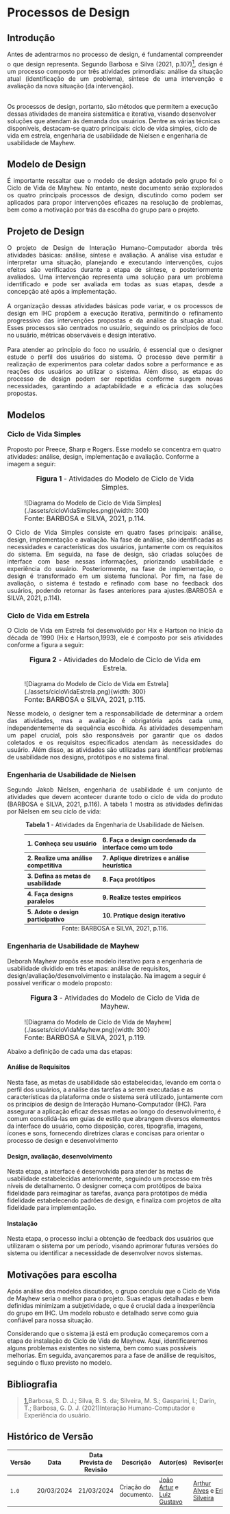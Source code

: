 # Processos de Design

## <a>Introdução</a>

<div style="text-align: justify">Antes de adentrarmos no processo de design, é fundamental compreender o que design representa. Segundo Barbosa e Silva (2021, p.107)<a id="anchor_1" href="#REF1"><sup>1<sup></a>, design é um processo composto por três atividades primordiais: análise da situação atual (identificação de um problema), síntese de uma intervenção e avaliação da nova situação (da intervenção).</div>

<br>Os processos de design, portanto, são métodos que permitem a execução dessas atividades de maneira sistemática e iterativa, visando desenvolver soluções que atendam às demanda dos usuários. Dentre as várias técnicas disponíveis, destacam-se quatro principais: ciclo de vida simples, ciclo de vida em estrela, engenharia de usabilidade de Nielsen e engenharia de usabilidade de Mayhew.
<br>
## <a>Modelo de Design</a>
<div style="text-align: justify">É importante ressaltar que o modelo de design adotado pelo grupo foi o Ciclo de Vida de Mayhew. No entanto, neste documento serão explorados os quatro principais processos de design, discutindo como podem ser aplicados para propor intervenções eficazes na resolução de problemas, bem como a motivação por trás da escolha do grupo para o projeto.</div>

## <a>Projeto de Design</a>

<div style="text-align: justify">O projeto de Design de Interação Humano-Computador aborda três atividades básicas: análise, síntese e avaliação. A análise visa estudar e interpretar uma situação, planejando e executando intervenções, cujos efeitos são verificados durante a etapa de síntese, e posteriormente avaliados. Uma intervenção representa uma solução para um problema identificado e pode ser avaliada em todas as suas etapas, desde a concepção até após a implementação.</div>
<br>
<div style="text-align: justify">A organização dessas atividades básicas pode variar, e os processos de design em IHC propõem a execução iterativa, permitindo o refinamento progressivo das intervenções propostas e da análise da situação atual. Esses processos são centrados no usuário, seguindo os princípios de foco no usuário, métricas observáveis e design interativo.</div>
<br/>
<div style="text-align: justify">Para atender ao princípio do foco no usuário, é essencial que o designer estude o perfil dos usuários do sistema. O processo deve permitir a realização de experimentos para coletar dados sobre a performance e as reações dos usuários ao utilizar o sistema. Além disso, as etapas do processo de design podem ser repetidas conforme surgem novas necessidades, garantindo a adaptabilidade e a eficácia das soluções propostas.</div>

## <a>Modelos</a>

### <a>Ciclo de Vida Simples</a>

Proposto por Preece, Sharp e Rogers. Esse modelo se concentra em quatro atividades: análise, design, implementação e avaliação. Conforme a imagem a seguir:

<figure markdown>
<font size="3"><p style="text-align: center"><b>Figura 1</b> - Atividades do Modelo de Ciclo de Vida Simples.</p></font>
![Diagrama do Modelo de Ciclo de Vida Simples](./assets/cicloVidaSimples.png){width: 300}
<figcaption><font size="3">Fonte: BARBOSA e SILVA, 2021, p.114.</font></figcaption>
</figure>

<div style="text-align: justify">O Ciclo de Vida Simples  consiste em quatro fases principais: análise, design, implementação e avaliação. Na fase de análise, são identificadas as necessidades e características dos usuários, juntamente com os requisitos do sistema. Em seguida, na fase de design, são criadas soluções de interface com base nessas informações, priorizando usabilidade e experiência do usuário. Posteriormente, na fase de implementação, o design é transformado em um sistema funcional. Por fim, na fase de avaliação, o sistema é testado e refinado com base no feedback dos usuários, podendo retornar às fases anteriores para ajustes.(BARBOSA e SILVA, 2021, p.114).</div>

### <a>Ciclo de Vida em Estrela</a>

<div style="text-align: justify">O Ciclo de Vida em Estrela foi desenvolvido por Hix e Hartson no início da década de 1990 (Hix e Hartson,1993), ele é composto por seis atividades conforme a figura a seguir:</div>

<figure markdown>
<font size="3"><p style="text-align: center"><b>Figura 2</b> - Atividades do Modelo de Ciclo de Vida em Estrela.</p></font>
![Diagrama do Modelo de Ciclo de Vida em Estrela](./assets/cicloVidaEstrela.png){width: 300}
<figcaption><font size="3">Fonte: BARBOSA e SILVA, 2021, p.115.</font></figcaption>
</figure>

<div style="text-align: justify">Nesse modelo, o designer tem a responsabilidade de determinar a ordem das atividades, mas a avaliação é obrigatória após cada uma, independentemente da sequência escolhida. As atividades desempenham um papel crucial, pois são responsáveis por garantir que os dados coletados e os requisitos especificados atendam às necessidades do usuário. Além disso, as atividades são utilizadas para identificar problemas de usabilidade nos designs, protótipos e no sistema final.</div>

### <a>Engenharia de Usabilidade de Nielsen</a>
<p style="text-align: justify;">Segundo Jakob Nielsen, engenharia de usabilidade é um conjunto de atividades que devem acontecer durante todo o ciclo de vida do produto (BARBOSA e SILVA, 2021, p.116). A tabela 1 mostra as atividades definidas por Nielsen em seu ciclo de vida:</p>

<figure style="text-align: center;">
    <p><b>Tabela 1</b> - Atividades da Engenharia de Usabilidade de Nielsen.</p>
    <table style="margin: 0 auto; text-align: left;">
        <tr>
            <th>1. Conheça seu usuário</th>
            <th>6. Faça o design coordenado da interface como um todo</th>
        </tr>
        <tr>
            <th>2. Realize uma análise competitiva</th>
            <th>7. Aplique diretrizes e análise heurística</th>
        </tr>
        <tr>
            <th>3. Defina as metas de usabilidade</th>
            <th>8. Faça protótipos</th>
        </tr>
        <tr>
            <th>4. Faça designs paralelos</th>
            <th>9. Realize testes empíricos</th>
        </tr>
        <tr>
            <th>5. Adote o design participativo</th>
            <th>10. Pratique design iterativo</th>
        </tr>
    </table>
    <figcaption>Fonte: BARBOSA e SILVA, 2021, p.116.</figcaption>
</figure>

### <a>Engenharia de Usabilidade de Mayhew</a>

Deborah Mayhew propôs esse modelo iterativo para a engenharia de usabilidade dividido em três etapas: análise de requisitos, design/avaliação/desenvolvimento e instalação. Na imagem a seguir é possível verificar o modelo proposto:

<figure markdown>
<font size="3"><p style="text-align: center"><b>Figura 3</b> - Atividades do Modelo de Ciclo de Vida de Mayhew.</p></font>
![Diagrama do Modelo de Ciclo de Vida de Mayhew](./assets/cicloVidaMayhew.png){width: 300}
<figcaption><font size="3">Fonte: BARBOSA e SILVA, 2021, p.119.</font></figcaption>
</figure>

Abaixo a definição de cada uma das etapas:

#### <a>Análise de Requisitos</a>

Nesta fase, as metas de usabilidade são estabelecidas, levando em conta o perfil dos usuários, a análise das tarefas a serem executadas e as características da plataforma onde o sistema será utilizado, juntamente com os princípios de design de Interação Humano-Computador (IHC). Para assegurar a aplicação eficaz dessas metas ao longo do desenvolvimento, é comum consolidá-las em guias de estilo que abrangem diversos elementos da interface do usuário, como disposição, cores, tipografia, imagens, ícones e sons, fornecendo diretrizes claras e concisas para orientar o processo de design e desenvolvimento

#### <a>Design, avaliação, desenvolvimento</a>

Nesta etapa, a interface é desenvolvida para atender às metas de usabilidade estabelecidas anteriormente, seguindo um processo em três níveis de detalhamento. O designer começa com protótipos de baixa fidelidade para reimaginar as tarefas, avança para protótipos de média fidelidade estabelecendo padrões de design, e finaliza com projetos de alta fidelidade para implementação.

#### <a>Instalação</a>

Nesta etapa, o processo inclui a obtenção de feedback dos usuários que utilizaram o sistema por um período, visando aprimorar futuras versões do sistema ou identificar a necessidade de desenvolver novos sistemas.

## <a>Motivações para escolha</a>

Após análise dos modelos discutidos, o grupo concluiu que o Ciclo de Vida de Mayhew seria o melhor para o projeto. Suas etapas detalhadas e bem definidas minimizam a subjetividade, o que é crucial dada a inexperiência do grupo em IHC. Um modelo robusto e detalhado serve como guia confiável para nossa situação.

Considerando que o sistema já está em produção começaremos com a etapa de instalação do Ciclo de Vida de Mayhew. Aqui, identificaremos alguns problemas existentes no sistema, bem como suas possíveis melhorias. Em seguida, avançaremos para a fase de análise de requisitos, seguindo o fluxo previsto no modelo.

## <a>Bibliografia</a>
> <a id="REF1" href="#anchor_1">1.</a>Barbosa, S. D. J.; Silva, B. S. da; Silveira, M. S.; Gasparini, I.; Darin, T.; Barbosa, G. D. J. (2021)Interação Humano-Computador e Experiência do usuário.

## <a>Histórico de Versão</a>

| Versão| Data | Data Prevista de Revisão| Descrição  | Autor(es)  | Revisor(es) |
| ------- | ------ | ------ | ------- | -------- | -------- |
| `1.0` | 20/03/2024 | 21/03/2024 | Criação do documento. | [João Artur](https://github.com/joao-artl) e [Luiz Gustavo](https://github.com/LuizGust4vo) | [Arthur Alves](https://github.com/Arthrok) e [Eric Silveira](https://github.com/ericbky) |

